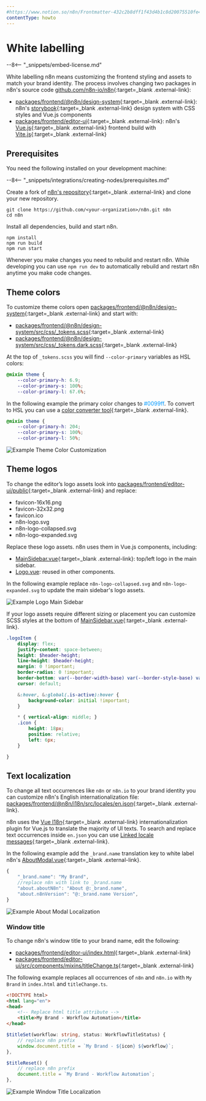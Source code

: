 ```yaml
---
#https://www.notion.so/n8n/Frontmatter-432c2b8dff1f43d4b1c8d20075510fe4
contentType: howto
---
```


# White labelling

--8<-- "_snippets/embed-license.md"

White labelling n8n means customizing the frontend styling and assets to match your brand identity. The process involves changing two packages in n8n's source code [github.com/n8n-io/n8n](https://github.com/n8n-io/n8n){:target=_blank .external-link}:

* [packages/frontend/@n8n/design-system](https://github.com/n8n-io/n8n/tree/master/packages/frontend/@n8n/design-system){:target=_blank .external-link}: n8n's [storybook](https://storybook.js.org/){:target=_blank .external-link} design system with CSS styles and Vue.js components
* [packages/frontend/editor-ui](https://github.com/n8n-io/n8n/tree/master/packages/frontend/editor-ui){:target=_blank .external-link}: n8n's [Vue.js](https://vuejs.org/){:target=_blank .external-link} frontend build with [Vite.js](https://vitejs.dev){:target=_blank .external-link}

## Prerequisites

You need the following installed on your development machine:

--8<-- "_snippets/integrations/creating-nodes/prerequisites.md"

Create a fork of [n8n's repository](https://github.com/n8n-io/n8n){:target=_blank .external-link} and clone your new repository.

```shell
git clone https://github.com/<your-organization>/n8n.git n8n
cd n8n
```

Install all dependencies, build and start n8n.

```shell
npm install
npm run build
npm run start
```

Whenever you make changes you need to rebuild and restart n8n. While developing you can use `npm run dev` to automatically rebuild and restart n8n anytime you make code changes. 

## Theme colors

To customize theme colors open [packages/frontend/@n8n/design-system](https://github.com/n8n-io/n8n/tree/master/packages/frontend/@n8n/design-system){:target=_blank .external-link} and start with:

- [packages/frontend/@n8n/design-system/src/css/_tokens.scss](https://github.com/n8n-io/n8n/blob/master/packages/frontend/@n8n/design-system/src/css/_tokens.scss){:target=_blank .external-link}
- [packages/frontend/@n8n/design-system/src/css/_tokens.dark.scss](https://github.com/n8n-io/n8n/blob/master/packages/frontend/@n8n/design-system/src/css/_tokens.dark.scss){:target=_blank .external-link}

At the top of `_tokens.scss` you will find `--color-primary` variables as HSL colors:

```scss
@mixin theme {
	--color-primary-h: 6.9;
	--color-primary-s: 100%;
	--color-primary-l: 67.6%;
```

In the following example the primary color changes to <span style="color:#0099ff">#0099ff</span>. To convert to HSL you can use a [color converter tool](https://www.w3schools.com/colors/colors_converter.asp){:target=_blank .external-link}.

```scss
@mixin theme {
	--color-primary-h: 204;
	--color-primary-s: 100%;
	--color-primary-l: 50%;
```

![Example Theme Color Customization](/_images/embed/white-label/color-transition.gif)


## Theme logos

To change the editor’s logo assets look into [packages/frontend/editor-ui/public](https://github.com/n8n-io/n8n/tree/master/packages/frontend/editor-ui/public){:target=_blank .external-link} and replace:

- favicon-16x16.png
- favicon-32x32.png
- favicon.ico
- n8n-logo.svg
- n8n-logo-collapsed.svg
- n8n-logo-expanded.svg

Replace these logo assets. n8n uses them in Vue.js components, including:

* [MainSidebar.vue](https://github.com/n8n-io/n8n/blob/master/packages/frontend/editor-ui/src/components/MainSidebar.vue){:target=_blank .external-link}: top/left logo in the main sidebar.
* [Logo.vue](https://github.com/n8n-io/n8n/blob/master/packages/frontend/editor-ui/src/components/Logo/Logo.vue): reused in other components.

In the following example replace `n8n-logo-collapsed.svg` and `n8n-logo-expanded.svg` to update the main sidebar's logo assets.

![Example Logo Main Sidebar](/_images/embed/white-label/logo-main-sidebar.png)

If your logo assets require different sizing or placement you can customize SCSS styles at the bottom of [MainSidebar.vue](https://github.com/n8n-io/n8n/blob/master/packages/frontend/editor-ui/src/components/MainSidebar.vue){:target=_blank .external-link}.

```scss
.logoItem {
	display: flex;
	justify-content: space-between;
	height: $header-height;
	line-height: $header-height;
	margin: 0 !important;
	border-radius: 0 !important;
	border-bottom: var(--border-width-base) var(--border-style-base) var(--color-background-xlight);
	cursor: default;

	&:hover, &:global(.is-active):hover {
		background-color: initial !important;
	}

	* { vertical-align: middle; }
	.icon {
		height: 18px;
		position: relative;
		left: 6px;
	}

}
```

## Text localization

To change all text occurrences like `n8n` or `n8n.io` to your brand identity you can customize n8n's English internationalization file: [packages/frontend/@n8n/i18n/src/locales/en.json](https://github.com/n8n-io/n8n/blob/master/packages/frontend/@n8n/i18n/src/locales/en.json){:target=_blank .external-link}.

n8n uses the [Vue I18n](https://kazupon.github.io/vue-i18n/){:target=_blank .external-link} internationalization plugin for Vue.js to translate the majority of UI texts. To search and replace text occurrences inside `en.json` you can use [Linked locale messages](https://kazupon.github.io/vue-i18n/guide/messages.html#linked-locale-messages){:target=_blank .external-link}.

In the following example add the `_brand.name` translation key to white label n8n's [AboutModal.vue](https://github.com/n8n-io/n8n/blob/master/packages/frontend/editor-ui/src/components/AboutModal.vue){:target=_blank .external-link}.

```js
{
	"_brand.name": "My Brand",
	//replace n8n with link to _brand.name
	"about.aboutN8n": "About @:_brand.name",
	"about.n8nVersion": "@:_brand.name Version",
}
```

![Example About Modal Localization](/_images/embed/white-label/about-modal.png)

### Window title

To change n8n's window title to your brand name, edit the following:

- [packages/frontend/editor-ui/index.html](https://github.com/n8n-io/n8n/blob/master/packages/frontend/editor-ui/index.html){:target=_blank .external-link}
- [packages/frontend/editor-ui/src/components/mixins/titleChange.ts](https://github.com/n8n-io/n8n/blob/master/packages/frontend/editor-ui/src/components/mixins/titleChange.ts){:target=_blank .external-link}

The following example replaces all occurrences of `n8n` and `n8n.io` with `My Brand` in `index.html` and `titleChange.ts`.

```html
<!DOCTYPE html>
<html lang="en">
<head>
	<!-- Replace html title attribute -->
	<title>My Brand - Workflow Automation</title>
</head>
```

```typescript
$titleSet(workflow: string, status: WorkflowTitleStatus) {
	// replace n8n prefix
	window.document.title = `My Brand - ${icon} ${workflow}`;
},

$titleReset() {
	// replace n8n prefix
	document.title = `My Brand - Workflow Automation`;
},
```

![Example Window Title Localization](/_images/embed/white-label/window-title.png)




